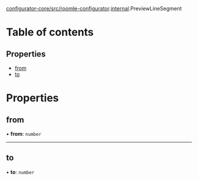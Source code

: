 [configurator-core/src/roomle-configurator](../modules/configurator_core_src_roomle_configurator.md).[internal](../modules/configurator_core_src_roomle_configurator._internal_.md).PreviewLineSegment

# Table of contents

## Properties

- [from](configurator_core_src_roomle_configurator._internal_.PreviewLineSegment.md#from)
- [to](configurator_core_src_roomle_configurator._internal_.PreviewLineSegment.md#to)

# Properties

## from

• **from**: `number`

___

## to

• **to**: `number`

